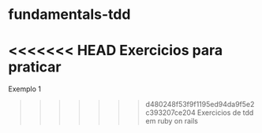 # fundamentals-tdd
<<<<<<< HEAD
Exercicios para praticar
=======
Exemplo 1
>>>>>>> d480248f53f9f1195ed94da9f5e2c393207ce204
Exercicios de tdd em ruby on rails

